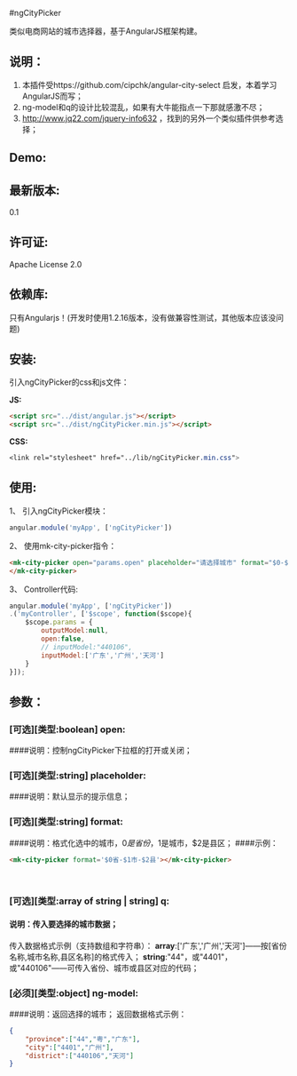#ngCityPicker

类似电商网站的城市选择器，基于AngularJS框架构建。

## 说明：
1. 本插件受https://github.com/cipchk/angular-city-select 启发，本着学习AngularJS而写；
2. ng-model和q的设计比较混乱，如果有大牛能指点一下那就感激不尽；
3. http://www.jq22.com/jquery-info632 ，找到的另外一个类似插件供参考选择；

## Demo:

## 最新版本:
0.1

## 许可证:
Apache License 2.0

## 依赖库:
只有Angularjs！(开发时使用1.2.16版本，没有做兼容性测试，其他版本应该没问题)

## 安装:
引入ngCityPicker的css和js文件：

**JS:**
```html
<script src="../dist/angular.js"></script>
<script src="../dist/ngCityPicker.min.js"></script>
```
**CSS:**
```css
<link rel="stylesheet" href="../lib/ngCityPicker.min.css">
```

## 使用:
1、 引入ngCityPicker模块：
```javascript
angular.module('myApp', ['ngCityPicker'])
```

2、 使用mk-city-picker指令：
```html
<mk-city-picker open="params.open" placeholder="请选择城市" format="$0-$1-$2" ng-model="params.outputModel" q="params.inputModel">
</mk-city-picker>
```

3、 Controller代码:
```javascript
angular.module('myApp', ['ngCityPicker'])
.('myController', ['$scope', function($scope){
    $scope.params = {
        outputModel:null,
        open:false,
        // inputModel:"440106",
        inputModel:['广东','广州','天河']
    }
}]);
```

## 参数：
### [可选][类型:boolean] open:
####说明：控制ngCityPicker下拉框的打开或关闭；
<br/>

### [可选][类型:string] placeholder:
####说明：默认显示的提示信息；
<br/>

### [可选][类型:string] format:
####说明：格式化选中的城市，$0是省份，$1是城市，$2是县区；
####示例：
```html
<mk-city-picker format='$0省-$1市-$2县'></mk-city-picker>
```
<br/>

### [可选][类型:**array of string** | **string**] q:
#### 说明：传入要选择的城市数据；
传入数据格式示例（支持数组和字符串）：
**array**:['广东','广州','天河']——按[省份名称,城市名称,县区名称]的格式传入；
**string**:"44"，或"4401"，或"440106"——可传入省份、城市或县区对应的代码；
<br/>

### [必须][类型:object] ng-model:
####说明：返回选择的城市；
返回数据格式示例：
```json
{
    "province":["44","粤","广东"],
    "city":["4401","广州"],
    "district":["440106","天河"]
}
```
